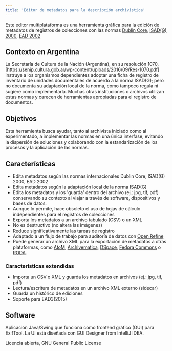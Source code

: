 ```yaml
---
title: 'Editor de metadatos para la descripción archivística'
---
```


Este editor multiplataforma es una herramienta gráfica para la edición de metadatos de registros de colecciones con las normas [Dublin Core](https://dublincore.org/specifications/dublin-core/), [ISAD(G) 2000](https://www.ica.org/sites/default/files/CBPS_2000_Guidelines_ISAD%28G%29_Second-edition_EN.pdf), [EAD 2002](https://www.loc.gov/ead/index.html)

## Contexto en Argentina
La Secretaría de Cultura de la Nación (Argentina), en su resolución 1070, [https://senip.cultura.gob.ar/wp-content/uploads/2016/09/Res-1070.pdf] instruye a los organismos dependientes adoptar una ficha de registro de inventario de unidades documentales de acuerdo a la norma ISAD(G); pero no documenta su adaptación local de la norma, como tampoco regula ni sugiere como implementarla. Muchas otras instituciones o archivos utilizan estas normas y carecen de herramientas apropiadas para el registro de documentos.

## Objetivos
Esta herramienta busca ayudar, tanto al archivista iniciado como al experimentado, a implementar las normas en una única interfase, evitando la dispersión de soluciones y colaborando con la estandarización de los procesos y la aplicación de las normas.

## Características
* Edita metadatos según las normas internacionales Dublin Core, ISAD(G) 2000, EAD 2002
* Edita metadatos según la adaptación local de la norma ISAD(G)
* Edita los metadatos y los 'guarda' dentro del archivo (ej.: jpg, tif, pdf) conservando su contexto al viajar a través de software, dispositivos y bases de datos.
* Aunque lo permite, hace obsoleto el uso de hojas de cálculo independientes para el registros de colecciones
* Exporta los metadatos a un archivo tabulado (CSV) o un XML
* No es destructivo (no altera las imágenes)
* Reduce significativamente las tareas de registro
* Adaptado a un flujo de trabajo para auditoría de datos con [Open Refine](https://openrefine.org/)
* Puede generar un archivo XML para la exportación de metadatos a otras plataformas, como [AtoM](https://accesstomemory.org/), [Archivematica](https://www.archivematica.org/), [DSpace](https://duraspace.org/dspace/), [Fedora Commons](https://duraspace.org/fedora/) o [RODA](https://roda-community.org/).

### Características extendidas
* Importa un CSV o XML y guarda los metadatos en archivos (ej.: jpg, tif, pdf)
* Lectura/escritura de metadatos en un archivo XML externo (sidecar)
* Guarda un histórico de ediciones
* Soporte para EAD3(2015)


## Software
Aplicación Java/Swing que funciona como frontend gráfico (GUI) para ExifTool. La UI está diseñada con GUI Designer from IntelliJ IDEA. 

Licencia abierta, GNU General Public License